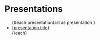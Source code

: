 <script>
	let presentationList = [
		{
			url: "https://youtu.be/2EHuWhpa_Ok?si=7AVpfI_YbVDFzHxh",
			title: "SW 개발/설계 입문용 사내 세미나(에릭 에반스의 도메인 주도 설계(DDD) 중심으로)",
		},
		{
			url: "https://woojung3.github.io/new_leader_guide/",
			title: "그룹 리더 가이드",
		},
		{
			url: "/html/2023-01-28_rust/index.html",
			title: "reveal.js 연습(comprehensive rust)",
		}
	];
</script>

# Presentations

<ul>
{#each presentationList as presentation }
	<li><a href="{presentation.url}">{presentation.title}</a></li>
{/each}
</ul>
